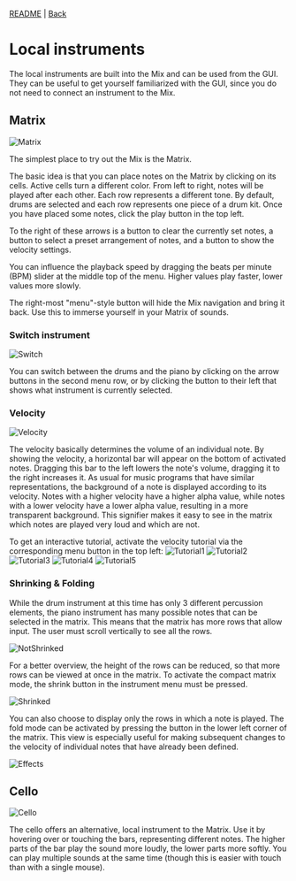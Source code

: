 [README](../../../README.md) | [Back](Documentation/gui/GUI.md)

# Local instruments
The local instruments are built into the Mix and can be used from the GUI. They can be useful to get yourself familiarized with the GUI, since you do not need to connect an instrument to the Mix.

## Matrix
![Matrix](images/matrix.png)

The simplest place to try out the Mix is the Matrix.

The basic idea is that you can place notes on the Matrix by clicking on its cells. Active cells turn a different color. From left to right, notes will be played after each other. Each row represents a different tone. By default, drums are selected and each row represents one piece of a drum kit. Once you have placed some notes, click the play button in the top left.

To the right of these arrows is a button to clear the currently set notes, a button to select a preset arrangement of notes, and a button to show the velocity settings.

You can influence the playback speed by dragging the beats per minute (BPM) slider at the middle top of the menu. Higher values play faster, lower values more slowly.

The right-most "menu"-style button will hide the Mix navigation and bring it back. Use this to immerse yourself in your Matrix of sounds.

### Switch instrument
![Switch](images/switch.jpeg)

You can switch between the drums and the piano by clicking on the arrow buttons in the second menu row, or by clicking the button to their left that shows what instrument is currently selected.

### Velocity
![Velocity](images/velocity.jpeg)

The velocity basically determines the volume of an individual note. 
By showing the velocity, a horizontal bar will appear on the bottom of activated notes. Dragging this bar to the left lowers the note's volume, dragging it to the right increases it.
As usual for music programs that have similar representations, the background of a note is displayed according to its velocity. Notes with a higher velocity have a higher alpha value, while notes with a lower velocity have a lower alpha value, resulting in a more transparent background.
This signifier makes it easy to see in the matrix which notes are played very loud and which are not.

To get an interactive tutorial, activate the velocity tutorial via the corresponding menu button in the top left:
![Tutorial1](images/tutorial1.png)
![Tutorial2](images/tutorial2.png)
![Tutorial3](images/tutorial3.png)
![Tutorial4](images/tutorial4.png)
![Tutorial5](images/tutorial5.jpeg)

### Shrinking & Folding
While the drum instrument at this time has only 3 different percussion elements, the piano instrument has many possible notes that can be selected in the matrix.
This means that the matrix has more rows that allow input. The user must scroll vertically to see all the rows. 

![NotShrinked](images/not-shrinked.jpeg)

For a better overview, the height of the rows can be reduced, so that more rows can be viewed at once in the matrix.
To activate the compact matrix mode, the shrink button in the instrument menu must be pressed.

![Shrinked](images/shrinked.jpeg)

You can also choose to display only the rows in which a note is played. The fold mode can be activated by pressing the button in the lower left corner of the matrix. This view is especially useful for making subsequent changes to the velocity of individual notes that have already been defined. 

![Effects](images/shrinked-and-folded.jpeg)

## Cello
![Cello](images/cello.jpeg)

The cello offers an alternative, local instrument to the Matrix. Use it by hovering over or touching the bars, representing different notes. The higher parts of the bar play the sound more loudly, the lower parts more softly. You can play multiple sounds at the same time (though this is easier with touch than with a single mouse).
